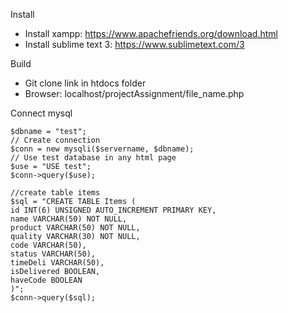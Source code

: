 Install
- Install xampp: https://www.apachefriends.org/download.html
- Install sublime text 3: https://www.sublimetext.com/3

Build
- Git clone link in htdocs folder
- Browser: localhost/projectAssignment/file_name.php

Connect mysql
  ```$servername = "localhost";
  $dbname = "test";
  // Create connection
  $conn = new mysqli($servername, $dbname);
  // Use test database in any html page
  $use = "USE test";
  $conn->query($use);
  
  //create table items
  $sql = "CREATE TABLE Items (
  id INT(6) UNSIGNED AUTO_INCREMENT PRIMARY KEY, 
  name VARCHAR(50) NOT NULL,
  product VARCHAR(50) NOT NULL,
  quality VARCHAR(30) NOT NULL,
  code VARCHAR(50),
  status VARCHAR(50),
  timeDeli VARCHAR(50),
  isDelivered BOOLEAN,
  haveCode BOOLEAN
  )";
  $conn->query($sql);
